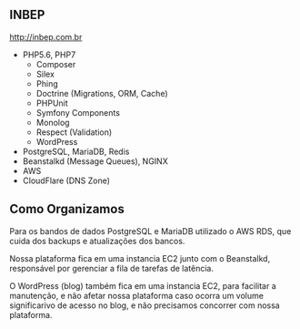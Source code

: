 INBEP
-----
http://inbep.com.br

- PHP5.6, PHP7
  - Composer
  - Silex
  - Phing
  - Doctrine (Migrations, ORM, Cache)
  - PHPUnit
  - Symfony Components
  - Monolog
  - Respect (Validation)
  - WordPress
- PostgreSQL, MariaDB, Redis
- Beanstalkd (Message Queues), NGINX
- AWS
- CloudFlare (DNS Zone)

Como Organizamos
----------------
Para os bandos de dados PostgreSQL e MariaDB utilizado o AWS RDS, que cuida dos backups e atualizações dos bancos.

Nossa plataforma fica em uma instancia EC2 junto com o Beanstalkd, responsável por gerenciar a fila de tarefas de latência.

O WordPress (blog) também fica em uma instancia EC2, para facilitar a manutenção, e não afetar nossa plataforma
caso ocorra um volume significarivo de acesso no blog, e não precisamos concorrer com nossa plataforma.
